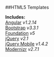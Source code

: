 ##HTML5 Templates

**Includes:**  
[Angular](https://angularjs.org/) *v1.2.14*  
[Bootstrap](http://getbootstrap.com/) *v3.3.1*  
[Foundation](http://foundation.zurb.com/) *v5*  
[jQuery](http://jquery.com/) *v2.1*  
[jQuery Mobile](http://jquerymobile.com/) *v1.4.2*  
[Modernizr](http://modernizr.com/) *v2.7.1*  